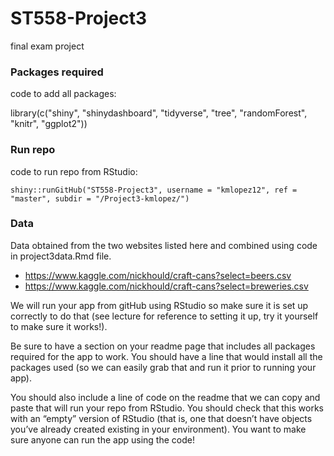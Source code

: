 # ST558-Project3
final exam project

### Packages required

code to add all packages:  

library(c("shiny", "shinydashboard", "tidyverse", "tree", "randomForest", "knitr", "ggplot2"))  

### Run repo

code to run repo from RStudio:  

`shiny::runGitHub("ST558-Project3", username = "kmlopez12", ref = "master", subdir = "/Project3-kmlopez/")`  


### Data
Data obtained from the two websites listed here and combined using code in project3data.Rmd file.  
  - <https://www.kaggle.com/nickhould/craft-cans?select=beers.csv>
  - <https://www.kaggle.com/nickhould/craft-cans?select=breweries.csv>

We will run your app from gitHub using RStudio so make sure it is set up correctly to do that (see lecture for reference to setting it up, try it yourself to make sure it works!).  

Be sure to have a section on your readme page that includes all packages required for the app to work. You should have a line that would install all the packages used (so we can easily grab that and run it prior to running your app).  

You should also include a line of code on the readme that we can copy and paste that will run your repo from RStudio. You should check that this works with an “empty” version of RStudio (that is, one that doesn’t have objects you’ve already created existing in your environment). You want to make sure anyone can run the app using the code!
